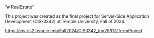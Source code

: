 "# RealEstate" 

This project was created as the final project for Server-Side Application Development (CIS-3342) at Temple University, Fall of 2024.

https://cis-iis2.temple.edu/Fall2024/CIS3342_tun25917/TermProject
